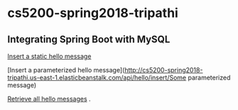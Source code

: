 # cs5200-spring2018-tripathi

## Integrating Spring Boot with MySQL


[Insert a static hello message](http://cs5200-spring2018-tripathi.us-east-1.elasticbeanstalk.com/api/hello/insert)       

[Insert a parameterized hello message](http://cs5200-spring2018-tripathi.us-east-1.elasticbeanstalk.com/api/hello/insert/Some parameterized message)

[Retrieve all hello messages](http://cs5200-spring2018-tripathi.us-east-1.elasticbeanstalk.com/api/hello/select/all) . 
